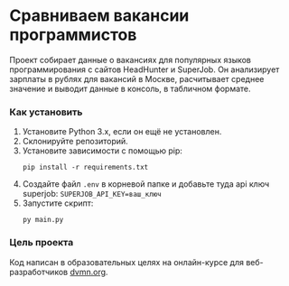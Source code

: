 # Сравниваем вакансии программистов

Проект собирает данные о вакансиях для популярных языков программирования с сайтов HeadHunter и SuperJob. Он анализирует зарплаты в рублях для вакансий в Москве, расчитывает среднее значение и выводит данные в консоль, в табличном формате.

### Как установить

1. Установите Python 3.x, если он ещё не установлен.
2. Склонируйте репозиторий.
3. Установите зависимости с помощью pip:
    ```
    pip install -r requirements.txt
    ```
4. Создайте файл `.env` в корневой папке и добавьте туда api ключ superjob: `SUPERJOB_API_KEY=ваш_ключ`
5. Запустите скрипт: 
    ```
    py main.py
    ```

### Цель проекта

Код написан в образовательных целях на онлайн-курсе для веб-разработчиков [dvmn.org](https://dvmn.org/).